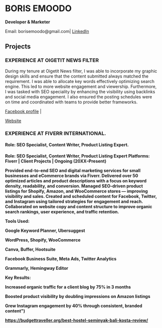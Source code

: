 <!DOCTYPE html>
<html lang="en">
<head>
  <meta charset="UTF-8" />
  <meta name="viewport" content="width=device-width, initial-scale=1.0"/>
</head>
<body>
  <h1>BORIS EMOODO</h1>
  <p><strong>Developer & Marketer</strong></p>
  <p>Email: borisemoodo@gmail.com| <a href="https://www.linkedin.com/in/boris-emoodo-b5a66316b/">LinkedIn</a></p>

  <h2>Projects</h2>

  <div class="project">
    <h3>EXPERIENCE AT OIGETIT NEWS FILTER</h3>
    <p>During my tenure at Oigetit News filter, I was able to incorporate my graphic design skills and ensure that the content submitted always matched the requirement. I was able to allocate key words effectively optimizing search engine. This led to more website engagement and viewership. Furthermore, I was tasked with SEO speciality by enhancing the visibility using backlinks and social media engagement. I also ensured the posting schedules were on time and coordinated with teams to provide better frameworks. </p>
     <p><a href="https://www.facebook.com/oigetit">Facebook profile</a> | <p><a href="https://www.oigetit.com/">Website</a>
  </div>
  <div class="project">
    <h3>EXPERIENCE AT FIVERR INTERNATIONAL.</h3>
    <h4>Role: SEO Specialist, Content Writer, Product Listing Expert.<h4>
    <p>Role: SEO Specialist, Content Writer, Product Listing Expert
Platforms: Fiverr | Client Projects | Ongoing (20XX–Present)

Provided end-to-end SEO and digital marketing services for small businesses and eCommerce brands via Fiverr.
Delivered over 50 optimized articles and product descriptions with a focus on keyword density, readability, and conversion.
Managed SEO-driven product listings for Shopify, Amazon, and WooCommerce stores — improving visibility and sales.
Created and scheduled content for Facebook, Twitter, and Instagram using tailored strategies for engagement and reach.
Collaborated on website copy and content structure to improve organic search rankings, user experience, and traffic retention.

Tools Used:

Google Keyword Planner, Ubersuggest

WordPress, Shopify, WooCommerce

Canva, Buffer, Hootsuite

Facebook Business Suite, Meta Ads, Twitter Analytics

Grammarly, Hemingway Editor

Key Results:

Increased organic traffic for a client blog by 75% in 3 months

Boosted product visibility by doubling impressions on Amazon listings

Grew Instagram engagement by 40% through consistent, branded content")</p>
    <p><a href="#">https://budgettraveller.org/best-hostel-seminyak-bali-kosta-review/</a></p>
  </div>
</body>
</html>
